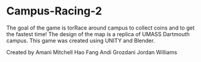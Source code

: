 # Campus-Racing-2
The goal of the game is torRace around campus to collect coins and to get the fastest time! The design of the map is a replica of UMASS Dartmouth campus. This game was created using UNITY and Blender.

Created by
Amani Mitchell
Hao Fang
Andi Grozdani
Jordan Williams
